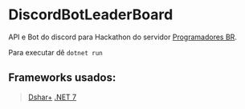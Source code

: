 # DiscordBotLeaderBoard

API e Bot do discord para Hackathon do servidor [Programadores BR](https://discord.gg/bjB57tMY).

Para executar dê 
```dotnet run```

## Frameworks usados:
> [Dshar+](https://dsharpplus.github.io/DSharpPlus/)
> [.NET 7](https://dotnet.microsoft.com/)
